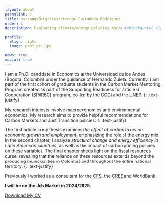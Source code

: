 ```yaml
---
layout: about
permalink: /
title: <strong>Brigitte</strong> Castañeda Rodríguez
order: 1
description: Evaluating climate/energy policies <br/> #<blockquote2 class="warning" id="mymotto" title="Motto"><h5> 'Nothing is built on stone, all is built on sand; but we must build as if the sand were stone.' <br/> – Jorge Luis Borges</h5></blockquote2> 

profile:
  align: right
  image: prof_pic.jpg

news: true
social: true
---
```

I am a Ph.D. candidate in Economics at the Universidad de los Andes (Bogota, Colombia) under the guidance of [Hernando Zuleta](https://scholar.google.com/citations?user=CgFQtFIAAAAJ&hl=en). Currently, I am part of the first cohort of graduate students in the Carbon Market Mentoring Program created as part of the Supporting Readiness for Article 6 Cooperation ([SPAR6C](https://www.spar6c.org/blog/meet-students-newly-created-mentorship-programme-carbon-markets)) program, co-led by the [GGGI](https://gggi.org/country/colombia/) and the [UNEP](https://unepccc.org/).
{: .text-justify}

My research interests involve macroeconomics and environmental economics. My research aims to provide helpful recommendations for Carbon Markets and Just Transition policies. 
{: .text-justify}

The first article in my thesis examines _the effect of carbon taxes on economic growth and employment_, emphasizing the role of the energy mix. In the second chapter, I analyze _structural change and energy efficiency in Latin American countries_, as well as the impact of carbon pricing policies on these variables. The final chapter sheds light on the fiscal resources curse, revealing that the reliance on these resources extends beyond the producing municipalities in Colombia and throughout the entire national territory.
{: .text-justify}

Previously I worked as a consultant for the [CFS](https://cfs.uniandes.edu.co/es/), the [CREE](https://creenergia.org/) and WorldBank.

**I will be on the Job Market in 2024/2025.**

<a href="https://drive.google.com/file/d/1xbYaKzhQl2oEoItyBF_luAx62-OCYG7w/view?usp=sharing" download= "CV_Brigitte_Castañeda (10-24).pdf">Download My CV</a>